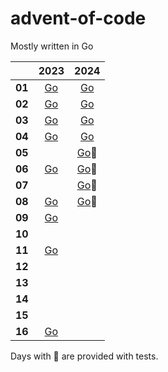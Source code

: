 # advent-of-code

Mostly written in Go

|        | 2023 | 2024 |
|------  |:----:|:----:|
| **01** | [Go](./go/2023/01/day01.go) |[Go](./go/2024/01/day01.go) |
| **02** | [Go](./go/2023/02/day02.go) |[Go](./go/2024/02/day02.go) |
| **03** | [Go](./go/2023/03/day03.go) |[Go](./go/2024/03/day03.go) |
| **04** | [Go](./go/2023/04/day04.go)|[Go](./go/2024/04/day04.go) |
| **05** | |[Go](./go/2024/05/day05.go)🧪 |
| **06** | [Go](./go/2023/06/day06.go)|[Go](./go/2024/06/day06.go)🧪|
| **07** | |[Go](./go/2024/07/day07.go)🧪|
| **08** | [Go](./go/2023/08/day08.go)|[Go](./go/2024/08/day08.go)🧪|
| **09** | [Go](./go/2023/09/day09.go)|
| **10** | |
| **11** | [Go](./go/2023/11/day11.go)|
| **12** | |
| **13** | |
| **14** | |
| **15** | |
| **16** | [Go](./go/2023/16/day16.go) |

Days with 🧪 are provided with tests.